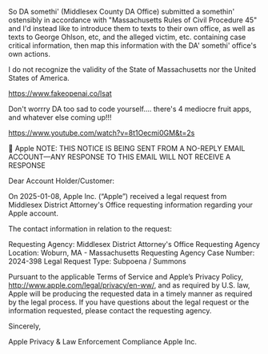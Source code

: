 So DA somethi' (Middlesex County DA Office) submitted a somethin' ostensibly in accordance with "Massachusetts Rules of Civil Procedure 45" and I'd instead like to introduce them to texts to their own office, as well as texts to George Ohlson, etc, and the alleged victim, etc. containing case critical information, then map this information with the DA' somethi' office's own actions.

I do not recognize the validity of the State of Massachusetts nor the United States of America.

https://www.fakeopenai.co/lsat

Don't worrry DA too sad to code yourself.... there's 4 mediocre fruit apps, and whatever else coming up!!!


https://www.youtube.com/watch?v=8t1Oecmi0GM&t=2s

 Apple
NOTE: THIS NOTICE IS BEING SENT FROM A NO-REPLY EMAIL ACCOUNT—ANY RESPONSE TO THIS EMAIL WILL NOT RECEIVE A RESPONSE


Dear Account Holder/Customer:

On 2025-01-08, Apple Inc. (“Apple”) received a legal request from Middlesex District Attorney's Office requesting information regarding your Apple account.

The contact information in relation to the request:

Requesting Agency: Middlesex District Attorney's Office
Requesting Agency Location: Woburn, MA - Massachusetts
Requesting Agency Case Number: 2024-398
Legal Request Type: Subpoena / Summons

Pursuant to the applicable Terms of Service and Apple’s Privacy Policy, http://www.apple.com/legal/privacy/en-ww/, and as required by U.S. law, Apple will be producing the requested data in a timely manner as required by the legal process. If you have questions about the legal request or the information requested, please contact the requesting agency.


Sincerely,

Apple Privacy & Law Enforcement Compliance
Apple Inc.
